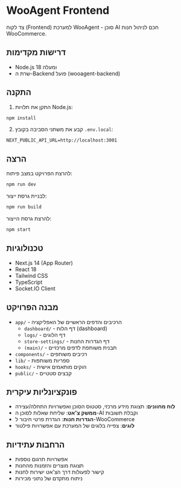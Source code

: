 # WooAgent Frontend

צד לקוח (Frontend) למערכת WooAgent - סוכן AI חכם לניהול חנות WooCommerce.

## דרישות מקדימות

- Node.js 18 ומעלה
- שרת ה-Backend פועל (wooagent-backend)

## התקנה

1. התקן את תלויות Node.js:

```bash
npm install
```

2. קבע את משתני הסביבה בקובץ `.env.local`:

```
NEXT_PUBLIC_API_URL=http://localhost:3001
```

## הרצה

להרצת הפרויקט במצב פיתוח:

```bash
npm run dev
```

לבניית גרסת ייצור:

```bash
npm run build
```

להרצת גרסת הייצור:

```bash
npm start
```

## טכנולוגיות

- Next.js 14 (App Router)
- React 18
- Tailwind CSS
- TypeScript
- Socket.IO Client

## מבנה הפרויקט

- `app/` - הרכיבים והדפים הראשיים של האפליקציה
  - `dashboard/` - דף הלוח (dashboard)
  - `logs/` - דף הלוגים
  - `store-settings/` - דף הגדרות החנות
  - `(main)/` - תבנית משותפת לדפים מרכזיים
- `components/` - רכיבים משותפים
- `lib/` - ספריות משותפות
- `hooks/` - הוקים מותאמים אישית
- `public/` - קבצים סטטיים

## פונקציונליות עיקרית

- **לוח מחוונים**: תצוגת מידע מרכזי, סטטוס הסוכן ואפשרויות התחלה/עצירה
- **ממשק צ'אט**: שליחת שאלות לסוכן ה-AI וקבלת תשובות
- **הגדרות חנות**: הגדרת פרטי חיבור ל-WooCommerce
- **לוגים**: צפייה בלוגים של המערכת עם אפשרויות פילטור

## הרחבות עתידיות

- אפשרויות תרגום נוספות
- תצוגת מוצרים והזמנות מהחנות
- קישור לפעולות דרך הצ'אט ישירות לחנות
- ניתוח מתקדם של נתוני מכירות
